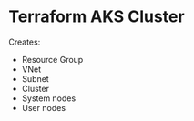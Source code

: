# Terraform AKS Cluster

Creates:

* Resource Group
* VNet
* Subnet
* Cluster
* System nodes
* User nodes
